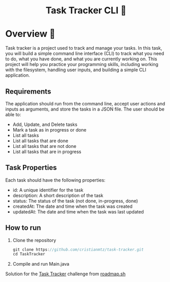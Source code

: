 <h1 align="center">Task Tracker CLI  🚀</h1>

#  Overview :dart:
Task tracker is a project used to track and manage your tasks. In this task, you will build a simple command line interface (CLI) to track what you need to do, what you have done, and what you are currently working on. This project will help you practice your programming skills, including working with the filesystem, handling user inputs, and building a simple CLI application.

## Requirements
The application should run from the command line, accept user actions and inputs as arguments, and store the tasks in a JSON file. The user should be able to:
  -  Add, Update, and Delete tasks
  -  Mark a task as in progress or done
  -  List all tasks
  -  List all tasks that are done
  -  List all tasks that are not done
  -  List all tasks that are in progress

## Task Properties
Each task should have the following properties:
  - id: A unique identifier for the task
  - description: A short description of the task
  - status: The status of the task (not done, in-progress, done)
  - createdAt: The date and time when the task was created
  - updatedAt: The date and time when the task was last updated

## How to run 
  1. Clone the repository
     ```java
     git clone https://github.com/cristianmtz/task-tracker.git
     cd TaskTracker
     
  2. Compile and run Main.java


Solution for the [Task Tracker](https://roadmap.sh/projects/task-tracker) challenge from [roadmap.sh](https://roadmap.sh/)
